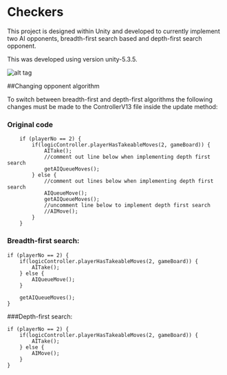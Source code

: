 # Checkers

This project is designed within Unity and developed to currently implement two AI opponents, breadth-first search based and depth-first search opponent.

This was developed using version unity-5.3.5.


![alt tag](https://github.com/bk10aao/Checkers/blob/master/Screen%20Shot%202016-07-05%20at%2016.48.12.png)

##Changing opponent algorithm

To switch between breadth-first and depth-first algorithms the following changes must be made to the ControllerV13 file inside the update method:

### Original code

``` 
	if (playerNo == 2) {
		if(logicController.playerHasTakeableMoves(2, gameBoard)) {
			AITake();
			//comment out line below when implementing depth first search
			getAIQueueMoves();
		} else {
			//comment out lines below when implementing depth first search
			AIQueueMove();
			getAIQueueMoves();
			//uncomment line below to implement depth first search
			//AIMove();
		}
	} 
```

### Breadth-first search:

``` 
if (playerNo == 2) {
	if(logicController.playerHasTakeableMoves(2, gameBoard)) {
		AITake();
	} else {
		AIQueueMove();
	}
	
	getAIQueueMoves();
} 
```

###Depth-first search:

``` 
if (playerNo == 2) {
	if(logicController.playerHasTakeableMoves(2, gameBoard)) {
		AITake();
	} else {
		AIMove();
	}
}
``` 
